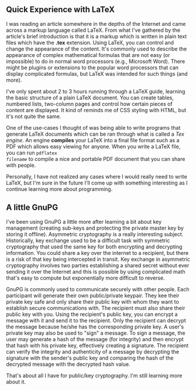 ## Quick Experience with LaTeX

I was reading an article somewhere in the depths of the Internet and came across a markup language called LaTeX. From what I've gathered by the article's brief introduction is that it is a markup which is written in plain text files which have the **.tex** extension. Using LaTeX, you can control and change the appearance of the content. It's commonly used to describe the appearance of complex mathematical formulas that are not easy (or impossible) to do in normal word processors (e.g., Microsoft Word). There might be plugins or extensions to the popular word processors that can display complicated formulas, but LaTeX was intended for such things (and more).

I've only spent about 2 to 3 hours running through a LaTeX guide, learning the basic structure of a plain LaTeX document. You can create tables, numbered lists, two-column pages and control how certain pieces of content are displayed. It kind of reminds me of CSS styling with HTML, but it's not quite the same.

One of the use-cases I thought of was being able to write programs that generate LaTeX documents which can be ran through what is called a _Tex engine_. An engine **compiles** your LaTeX into a final file format such as a PDF which allows easy viewing for anyone. When you write a LaTeX file, you can run <code>pdflatex _filename_</code> to compile a nice and portable PDF document that you can share with people.

Personally, I have not realized any cases where I would really need to write LaTeX, but I'm sure in the future I'll come up with something interesting as I continue learning more about programming.

## A little GnuPG
I've been using GnuPG a little more after learning a bit about key management (creating sub-keys and protecting the private master key by storing it offline). Asymmetric cryptography is a really interesting subject. Historically, key exchange used to be a difficult task with symmetric cryptography that used the same key for both encrypting and decrypting information.
You could share a key over the internet to a recipient, but there is a risk of that key being intercepted in transit. Key exchange in asymmetric cryptography involves two parties establishing a shared secret without ever sending it over the Internet and this is possible by using complicated math that's easy to compute but exponentially more difficult to reverse.

GnuPG is commonly used to communicate securely with other people. Each participant will generate their own public/private keypair. They kee their private key safe and only share their public key with whom they want to establish secure communications with. The recipient must also share their public key with you. Using the recipient's public key, you can encrypt a message with it and send it to the recipient. Only the recipient can decrypt the message because he/she has the corresponding private key.
A user's private key may also be used to "sign" a message. To sign a message, the user may generate a hash of the message (for integrity) and then encrypt that hash with his private key, effectively creating a signature. The recipient can verify the integrity and authenticity of a message by decrypting the signature with the sender's public key and comparing the hash of the decrypted message with the decrypted hash value.

That's about all I have for public/key cryptography. I'm still learning more about it.
